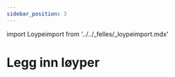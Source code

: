 ```yaml
---
sidebar_position: 3
---
```


import Loypeimport from '../../_felles/_loypeimport.mdx'

# Legg inn løyper

<Loypeimport />